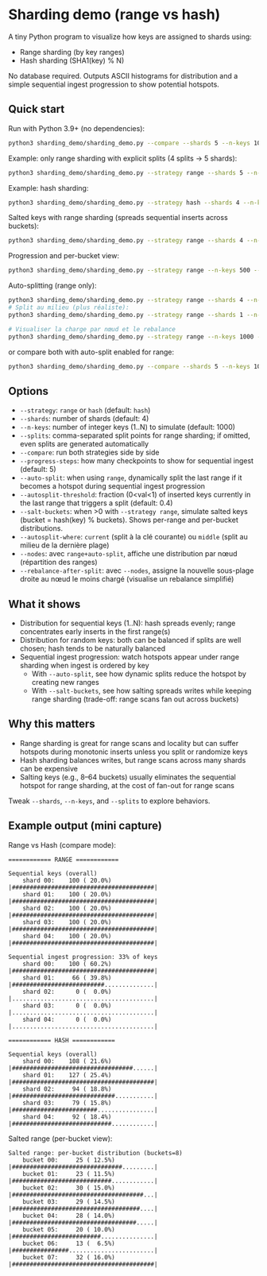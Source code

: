 # Sharding demo (range vs hash)

A tiny Python program to visualize how keys are assigned to shards using:
- Range sharding (by key ranges)
- Hash sharding (SHA1(key) % N)

No database required. Outputs ASCII histograms for distribution and a simple sequential ingest progression to show potential hotspots.

## Quick start

Run with Python 3.9+ (no dependencies):

```bash
python3 sharding_demo/sharding_demo.py --compare --shards 5 --n-keys 1000
```

Example: only range sharding with explicit splits (4 splits → 5 shards):

```bash
python3 sharding_demo/sharding_demo.py --strategy range --shards 5 --n-keys 1000 --splits 200,400,700,900
```

Example: hash sharding:

```bash
python3 sharding_demo/sharding_demo.py --strategy hash --shards 4 --n-keys 500
```

Salted keys with range sharding (spreads sequential inserts across buckets):

```bash
python3 sharding_demo/sharding_demo.py --strategy range --shards 4 --n-keys 1000 --salt-buckets 16
```
Progression and per-bucket view:
```bash
python3 sharding_demo/sharding_demo.py --strategy range --n-keys 500 --salt-buckets 8 --progress-steps 5
```

Auto-splitting (range only):

```bash
python3 sharding_demo/sharding_demo.py --strategy range --shards 4 --n-keys 2000 --auto-split --progress-steps 6
# Split au milieu (plus réaliste):
python3 sharding_demo/sharding_demo.py --strategy range --shards 1 --n-keys 2000 --auto-split --autosplit-where middle

# Visualiser la charge par nœud et le rebalance
python3 sharding_demo/sharding_demo.py --strategy range --n-keys 1000 --auto-split --nodes 3 --rebalance-after-split --autosplit-where middle
```
or compare both with auto-split enabled for range:
```bash
python3 sharding_demo/sharding_demo.py --compare --shards 5 --n-keys 1000 --auto-split
```

## Options

- `--strategy`: `range` or `hash` (default: `hash`)
- `--shards`: number of shards (default: 4)
- `--n-keys`: number of integer keys (1..N) to simulate (default: 1000)
- `--splits`: comma-separated split points for range sharding; if omitted, even splits are generated automatically
- `--compare`: run both strategies side by side
- `--progress-steps`: how many checkpoints to show for sequential ingest (default: 5)
- `--auto-split`: when using `range`, dynamically split the last range if it becomes a hotspot during sequential ingest progression
- `--autosplit-threshold`: fraction (0<val<1) of inserted keys currently in the last range that triggers a split (default: 0.4)
- `--salt-buckets`: when >0 with `--strategy range`, simulate salted keys (bucket = hash(key) % buckets). Shows per-range and per-bucket distributions.
- `--autosplit-where`: `current` (split à la clé courante) ou `middle` (split au milieu de la dernière plage)
- `--nodes`: avec `range+auto-split`, affiche une distribution par nœud (répartition des ranges)
- `--rebalance-after-split`: avec `--nodes`, assigne la nouvelle sous-plage droite au nœud le moins chargé (visualise un rebalance simplifié)

## What it shows

- Distribution for sequential keys (1..N): hash spreads evenly; range concentrates early inserts in the first range(s)
- Distribution for random keys: both can be balanced if splits are well chosen; hash tends to be naturally balanced
- Sequential ingest progression: watch hotspots appear under range sharding when ingest is ordered by key
	- With `--auto-split`, see how dynamic splits reduce the hotspot by creating new ranges
	- With `--salt-buckets`, see how salting spreads writes while keeping range sharding (trade-off: range scans fan out across buckets)

## Why this matters

- Range sharding is great for range scans and locality but can suffer hotspots during monotonic inserts unless you split or randomize keys
- Hash sharding balances writes, but range scans across many shards can be expensive
- Salting keys (e.g., 8–64 buckets) usually eliminates the sequential hotspot for range sharding, at the cost of fan-out for range scans

Tweak `--shards`, `--n-keys`, and `--splits` to explore behaviors.

## Example output (mini capture)

Range vs Hash (compare mode):

```text
============ RANGE ============

Sequential keys (overall)
	shard 00:    100 ( 20.0%) |########################################|
	shard 01:    100 ( 20.0%) |########################################|
	shard 02:    100 ( 20.0%) |########################################|
	shard 03:    100 ( 20.0%) |########################################|
	shard 04:    100 ( 20.0%) |########################################|

Sequential ingest progression: 33% of keys
	shard 00:    100 ( 60.2%) |########################################|
	shard 01:     66 ( 39.8%) |##########################..............|
	shard 02:      0 (  0.0%) |........................................|
	shard 03:      0 (  0.0%) |........................................|
	shard 04:      0 (  0.0%) |........................................|

============ HASH ============

Sequential keys (overall)
	shard 00:    108 ( 21.6%) |##################################......|
	shard 01:    127 ( 25.4%) |########################################|
	shard 02:     94 ( 18.8%) |#############################...........|
	shard 03:     79 ( 15.8%) |########################................|
	shard 04:     92 ( 18.4%) |############################............|
```

Salted range (per-bucket view):

```text
Salted range: per-bucket distribution (buckets=8)
	bucket 00:     25 ( 12.5%) |###############################.........|
	bucket 01:     23 ( 11.5%) |############################............|
	bucket 02:     30 ( 15.0%) |#####################################...|
	bucket 03:     29 ( 14.5%) |####################################....|
	bucket 04:     28 ( 14.0%) |###################################.....|
	bucket 05:     20 ( 10.0%) |#########################...............|
	bucket 06:     13 (  6.5%) |################........................|
	bucket 07:     32 ( 16.0%) |########################################|
```
